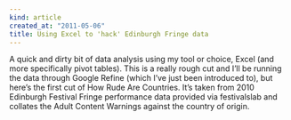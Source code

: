 ```yaml
---
kind: article
created_at: "2011-05-06"
title: Using Excel to 'hack' Edinburgh Fringe data
---
```

A quick and dirty bit of data analysis using my tool or choice, Excel (and more specifically pivot tables).  This is a really rough cut and I’ll be running the data through Google Refine (which I’ve just been introduced to), but here’s the first cut of How Rude Are Countries.  It’s taken from 2010 Edinburgh Festival Fringe performance data provided via festivalslab and collates the Adult Content Warnings against the country of origin.